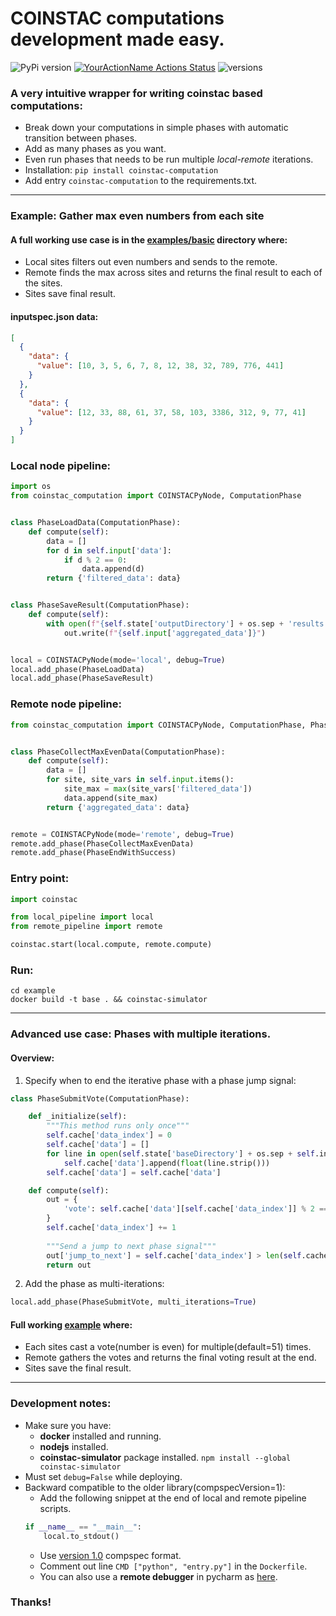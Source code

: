 # COINSTAC computations development made easy.

![PyPi version](https://img.shields.io/pypi/v/coinstac-computation)
[![YourActionName Actions Status](https://github.com/trendscenter/coinstac-computation/workflows/build/badge.svg)](https://github.com/trendscenter/coinstac-computation/actions)
![versions](https://img.shields.io/pypi/pyversions/pybadges.svg)

### A very intuitive wrapper for writing coinstac based computations:

* Break down your computations in simple phases with automatic transition between phases.
* Add as many phases as you want.
* Even run phases that needs to be run multiple _local-remote_ iterations.
* Installation: `pip install coinstac-computation`
* Add entry `coinstac-computation` to the requirements.txt.

<hr />

<!---
### Only for this framework's express development:
Commands:
```
mkdir -p examples/basic/dist        --- Needed only once -------
chmod u+x deploy.sh                 --- Needed only once -------

./deploy.sh examples/basic/dist     --- Needed everytime you make some changes -------
```
--->


### Example: Gather max even numbers from each site
#### A full working use case is in the [examples/basic](./examples/basic) directory where:
* Local sites filters out even numbers and sends to the remote.
* Remote finds the max across sites and returns the final result to each of the sites.
* Sites save final result.

#### inputspec.json data:
```json
[
  {
    "data": {
      "value": [10, 3, 5, 6, 7, 8, 12, 38, 32, 789, 776, 441]
    }
  },
  {
    "data": {
      "value": [12, 33, 88, 61, 37, 58, 103, 3386, 312, 9, 77, 41]
    }
  }
]
```

### Local node pipeline:

```python
import os
from coinstac_computation import COINSTACPyNode, ComputationPhase


class PhaseLoadData(ComputationPhase):
    def compute(self):
        data = []
        for d in self.input['data']:
            if d % 2 == 0:
                data.append(d)
        return {'filtered_data': data}


class PhaseSaveResult(ComputationPhase):
    def compute(self):
        with open(f"{self.state['outputDirectory'] + os.sep + 'results.txt'}", 'w') as out:
            out.write(f"{self.input['aggregated_data']}")


local = COINSTACPyNode(mode='local', debug=True)
local.add_phase(PhaseLoadData)
local.add_phase(PhaseSaveResult)

```

### Remote node pipeline:

```python
from coinstac_computation import COINSTACPyNode, ComputationPhase, PhaseEndWithSuccess


class PhaseCollectMaxEvenData(ComputationPhase):
    def compute(self):
        data = []
        for site, site_vars in self.input.items():
            site_max = max(site_vars['filtered_data'])
            data.append(site_max)
        return {'aggregated_data': data}


remote = COINSTACPyNode(mode='remote', debug=True)
remote.add_phase(PhaseCollectMaxEvenData)
remote.add_phase(PhaseEndWithSuccess)
```

### Entry point:

```python
import coinstac

from local_pipeline import local
from remote_pipeline import remote

coinstac.start(local.compute, remote.compute)
```

### Run:
```
cd example
docker build -t base . && coinstac-simulator
```

<hr />

### Advanced use case: Phases with multiple iterations.
#### Overview:

1. Specify when to end the iterative phase with a phase jump signal:

```python
class PhaseSubmitVote(ComputationPhase):

    def _initialize(self):
        """This method runs only once"""
        self.cache['data_index'] = 0
        self.cache['data'] = []
        for line in open(self.state['baseDirectory'] + os.sep + self.input_args['data_source']).readlines():
            self.cache['data'].append(float(line.strip()))
        self.cache['data'] = self.cache['data']

    def compute(self):
        out = {
            'vote': self.cache['data'][self.cache['data_index']] % 2 == 0,
        }
        self.cache['data_index'] += 1
        
        """Send a jump to next phase signal"""
        out['jump_to_next'] = self.cache['data_index'] > len(self.cache['data']) - 1
        return out
```

2. Add the phase as multi-iterations:
```python
local.add_phase(PhaseSubmitVote, multi_iterations=True)
```


####  Full working [example](./examples/multi_iterations) where:
* Each sites cast a vote(number is even) for multiple(default=51) times.
* Remote gathers the votes and returns the final voting result at the end.
* Sites save the final result.

<hr />
 
### Development notes:
* Make sure you have:
  * **docker** installed and running.
  * **nodejs** installed.
  * **coinstac-simulator** package installed. `npm install --global coinstac-simulator`
* Must set `debug=False` while deploying.
* Backward compatible to the older library(compspecVersion=1):
  * Add the following snippet at the end of local and remote pipeline scripts.
  ```python
  if __name__ == "__main__":
      local.to_stdout()
  ```
  * Use [version 1.0](./examples/basic/compspecv1.json) compspec format.
  * Comment out line `CMD ["python", "entry.py"]` in the `Dockerfile`.
  * You can also use a **remote debugger** in pycharm as [here](https://www.jetbrains.com/help/pycharm/remote-debugging-with-product.html#remote-debug-config).


### Thanks!
